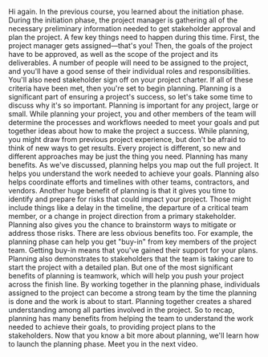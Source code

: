Hi again. In the previous course, you learned about the initiation phase. During
the initiation phase, the project manager is gathering all of the necessary
preliminary information needed to get stakeholder approval and plan the project.
A few key things need to happen during this time. First, the project manager
gets assigned—that's you! Then, the goals of the project have to be approved, as
well as the scope of the project and its deliverables. A number of people will
need to be assigned to the project, and you'll have a good sense of their
individual roles and responsibilities. You'll also need stakeholder sign off on
your project charter. If all of these criteria have been met, then you're set to
begin planning. Planning is a significant part of ensuring a project's success,
so let's take some time to discuss why it's so important. Planning is important
for any project, large or small. While planning your project, you and other
members of the team will determine the processes and workflows needed to meet
your goals and put together ideas about how to make the project a success. While
planning, you might draw from previous project experience, but don't be afraid
to think of new ways to get results. Every project is different, so new and
different approaches may be just the thing you need. Planning has many benefits.
As we've discussed, planning helps you map out the full project. It helps you
understand the work needed to achieve your goals. Planning also helps coordinate
efforts and timelines with other teams, contractors, and vendors. Another huge
benefit of planning is that it gives you time to identify and prepare for risks
that could impact your project. Those might include things like a delay in the
timeline, the departure of a critical team member, or a change in project
direction from a primary stakeholder. Planning also gives you the chance to
brainstorm ways to mitigate or address those risks. There are less obvious
benefits too. For example, the planning phase can help you get "buy-in" from key
members of the project team. Getting buy-in means that you've gained their
support for your plans. Planning also demonstrates to stakeholders that the team
is taking care to start the project with a detailed plan. But one of the most
significant benefits of planning is teamwork, which will help you push your
project across the finish line. By working together in the planning phase,
individuals assigned to the project can become a strong team by the time the
planning is done and the work is about to start. Planning together creates a
shared understanding among all parties involved in the project. So to recap,
planning has many benefits from helping the team to understand the work needed
to achieve their goals, to providing project plans to the stakeholders. Now that
you know a bit more about planning, we'll learn how to launch the planning
phase. Meet you in the next video.
